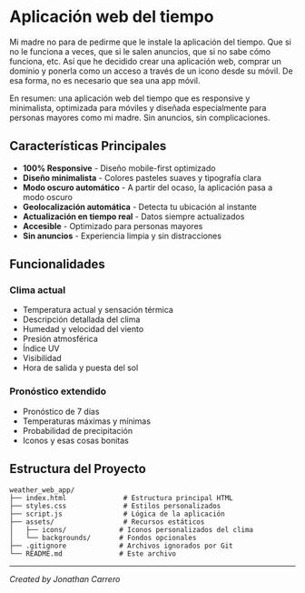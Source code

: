 # Aplicación web del tiempo

Mi madre no para de pedirme que le instale la aplicación del tiempo. Que si no le funciona a veces, que si le salen anuncios, que si no sabe cómo funciona, etc. Así que he decidido crear una aplicación web, comprar un dominio y ponerla como un acceso a través de un icono desde su móvil. De esa forma, no es necesario que sea una app móvil.

En resumen: una aplicación web del tiempo que es responsive y minimalista, optimizada para móviles y diseñada especialmente para personas mayores como mi madre. Sin anuncios, sin complicaciones.

## Características Principales

- **100% Responsive** - Diseño mobile-first optimizado
- **Diseño minimalista** - Colores pasteles suaves y tipografía clara
- **Modo oscuro automático** - A partir del ocaso, la aplicación pasa a modo oscuro
- **Geolocalización automática** - Detecta tu ubicación al instante
- **Actualización en tiempo real** - Datos siempre actualizados
- **Accesible** - Optimizado para personas mayores
- **Sin anuncios** - Experiencia limpia y sin distracciones

## Funcionalidades

### Clima actual
- Temperatura actual y sensación térmica
- Descripción detallada del clima
- Humedad y velocidad del viento
- Presión atmosférica
- Índice UV
- Visibilidad
- Hora de salida y puesta del sol

### Pronóstico extendido
- Pronóstico de 7 días
- Temperaturas máximas y mínimas
- Probabilidad de precipitación
- Iconos y esas cosas bonitas

## Estructura del Proyecto

```
weather_web_app/
├── index.html              # Estructura principal HTML
├── styles.css              # Estilos personalizados
├── script.js               # Lógica de la aplicación
├── assets/                 # Recursos estáticos
│   ├── icons/             # Iconos personalizados del clima
│   └── backgrounds/       # Fondos opcionales
├── .gitignore             # Archivos ignorados por Git
└── README.md              # Este archivo
```

---
*Created by Jonathan Carrero*
